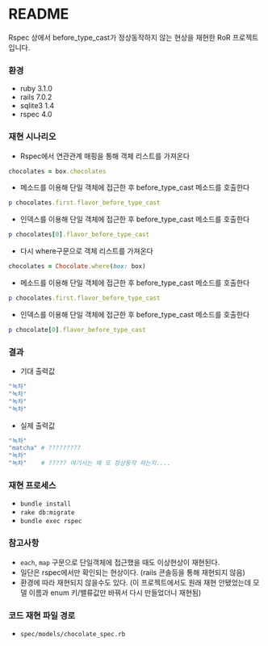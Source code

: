 # README

Rspec 상에서 before_type_cast가 정상동작하지 않는 현상을 재현한 RoR 프로젝트 입니다.

### 환경
* ruby 3.1.0
* rails 7.0.2
* sqlite3 1.4
* rspec 4.0

### 재현 시나리오
* Rspec에서 연관관계 매핑을 통해 객체 리스트를 가져온다
```ruby
chocolates = box.chocolates
```
* 메소드를 이용해 단일 객체에 접근한 후 before_type_cast 메소드를 호출한다
```ruby
p chocolates.first.flavor_before_type_cast
```
* 인덱스를 이용해 단일 객체에 접근한 후 before_type_cast 메소드를 호출한다
```ruby
p chocolates[0].flavor_before_type_cast
```
* 다시 where구문으로 객체 리스트를 가져온다
```ruby
chocolates = Chocolate.where(box: box)
```
* 메소드를 이용해 단일 객체에 접근한 후 before_type_cast 메소드를 호출한다
```ruby
p chocolates.first.flavor_before_type_cast
```
* 인덱스를 이용해 단일 객체에 접근한 후 before_type_cast 메소드를 호출한다
```ruby
p chocolate[0].flavor_before_type_cast
```
### 결과
* 기대 출력값
```ruby
"녹차"
"녹차"
"녹차"
"녹차"
```
* 실제 출력값
```ruby
"녹차"
"matcha" # ?????????
"녹차"
"녹차"    # ????? 여기서는 왜 또 정상동작 하는지....
```
### 재현 프로세스
* `bundle install`
* `rake db:migrate`
* `bundle exec rspec`

### 참고사항
* `each`, `map` 구문으로 단일객체에 접근했을 때도 이상현상이 재현된다.
* 일단은 rspec에서만 확인되는 현상이다. (rails 콘솔등을 통해 재현되지 않음)
* 환경에 따라 재현되지 않을수도 있다. (이 프로젝트에서도 원래 재현 안됐었는데 모델 이름과 enum 키/밸류값만 바꿔서 다시 만들었더니 재현됨)

### 코드 재현 파일 경로
* `spec/models/chocolate_spec.rb` 
